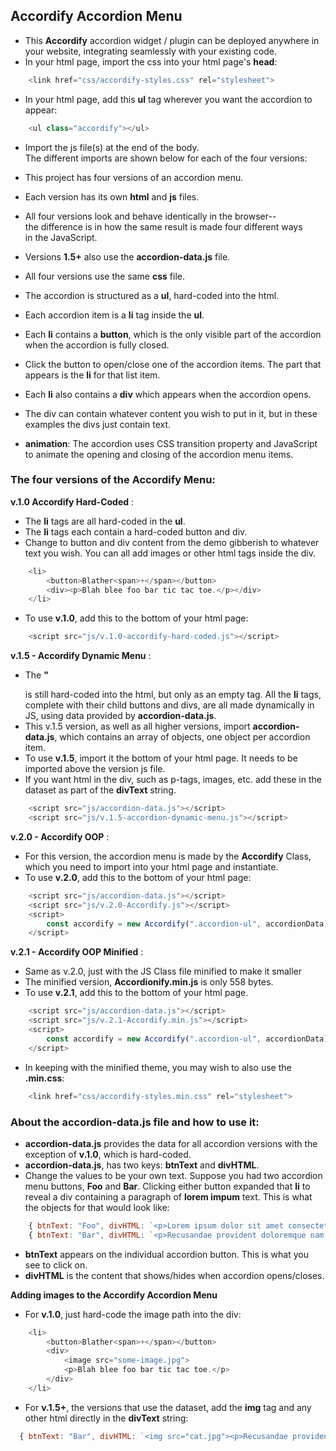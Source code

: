 ## Accordify Accordion Menu
- This **Accordify** accordion widget / plugin can be deployed anywhere in your website, integrating seamlessly with your existing code.
- In your html page, import the css into your html page's **head**:
```js
    <link href="css/accordify-styles.css" rel="stylesheet">
```

- In your html page, add this **ul** tag wherever you want the accordion to appear:
```js
    <ul class="accordify"></ul>
```
- Import the js file(s) at the end of the body.  
The different imports are shown below for each of the four versions:

- This project has four versions of an accordion menu.  
- Each version has its own **html** and **js** files. 
- All four versions look and behave identically in the browser--  
the difference is in how the same result is made four different ways  
in the JavaScript.
- Versions **1.5+** also use the **accordion-data.js** file.
- All four versions use the same **css** file.
- The accordion is structured as a **ul**, hard-coded into the html.
- Each accordion item is a **li** tag inside the **ul**.
- Each **li** contains a **button**, which is the only visible part of the accordion when the accordion is fully closed.
- Click the button to open/close one of the accordion items. The part that appears is the **li** for that list item.
- Each **li** also contains a **div** which appears when the accordion opens.
- The div can contain whatever content you wish to put in it, but in these examples the divs just contain text.
- **animation**: The accordion uses CSS transition property and JavaScript to animate the opening and closing of the accordion menu items.

### The four versions of the Accordify Menu:

**v.1.0 Accordify Hard-Coded** :  
- The **li** tags are all hard-coded in the **ul**.  
- The **li** tags each contain a hard-coded button and div.
- Change to button and div content from the demo gibberish to whatever text you wish. You can all add images or other html tags inside the div.
```js
    <li>
        <button>Blather<span>+</span></button>
        <div><p>Blah blee foo bar tic tac toe.</p></div>
    </li>
```
- To use **v.1.0**, add this to the bottom of your html page:

```js
    <script src="js/v.1.0-accordify-hard-coded.js"></script>
```

**v.1.5 - Accordify Dynamic Menu** :  
- The **"<ul class="accordify"></ul>** is still hard-coded into the html, but only as an empty tag. All the **li** tags, complete with their child buttons and divs, are all made dynamically in JS, using data provided by **accordion-data.js**.
- This v.1.5 version, as well as all higher versions, import **accordion-data.js**, which contains an array of objects, one object per accordion item.
- To use **v.1.5**, import it the bottom of your html page. It needs to be imported above the version js file.
- If you want html in the div, such as p-tags, images, etc. add these in the dataset as part of the **divText** string.
```js
    <script src="js/accordion-data.js"></script>
    <script src="js/v.1.5-accordion-dynamic-menu.js"></script>
```

**v.2.0 - Accordify OOP** :  
- For this version, the accordion menu is made by the **Accordify** Class, which you need to import into your html page and instantiate.
- To use **v.2.0**, add this to the bottom of your html page:

```js
    <script src="js/accordion-data.js"></script>
    <script src="js/v.2.0-Accordify.js"></script>
    <script>
        const accordify = new Accordify(".accordion-ul", accordionData);
    </script>
```

**v.2.1 - Accordify OOP Minified** : 
- Same as v.2.0, just with the JS Class file minified to make it smaller 
- The minified version, **Accordionify.min.js** is only 558 bytes.
- To use **v.2.1**, add this to the bottom of your html page.

```js
    <script src="js/accordion-data.js"></script>
    <script src="js/v.2.1-Accordify.min.js"></script>
    <script>
        const accordify = new Accordify(".accordion-ul", accordionData);
    </script>
```
- In keeping with the minified theme, you may wish to also use the **.min.css**:
```js
    <link href="css/accordify-styles.min.css" rel="stylesheet">
```

### About the **accordion-data.js** file and how to use it:  
- **accordion-data.js** provides the data for all accordion versions with the exception of **v.1.0**, which is hard-coded.
- **accordion-data.js**, has two keys: **btnText** and **divHTML**. 
- Change the values to be your own text. Suppose you had two accordion menu buttons, **Foo** and **Bar**. Clicking either button expanded that **li** to reveal a div containing a paragraph of **lorem impum** text. This is what the objects for that would look like:
```js
    { btnText: "Foo", divHTML: `<p>Lorem ipsum dolor sit amet consectetur adipisicing elit. Expedita dolores saepe nam natus, earum provident aperiam ipsum omnis excepturi sit? Totam modi debitis iusto nisi consequuntur necessitatibus maxime?<p>` },
    { btnText: "Bar", divHTML: `<p>Recusandae provident doloremque nam, deserunt eveniet quas commodi mollitia dolorem beatae quo ratione vitae, aspernatur corporis asperiores voluptatum et nemo veritatis possimus, repudiandae esse enim?</>` },
```
- **btnText** appears on the individual accordion button. This is what you see to click on.
- **divHTML** is the content that shows/hides when accordion opens/closes.

**Adding images to the Accordify Accordion Menu**
- For **v.1.0**, just hard-code the image path into the div:
```js
    <li>
        <button>Blather<span>+</span></button>
        <div>
            <image src="some-image.jpg">
            <p>Blah blee foo bar tic tac toe.</p>
        </div>
    </li>
```
- For **v.1.5+**, the versions that use the dataset, add the **img** tag and any other html directly in the **divText** string:

```js
  { btnText: "Bar", divHTML: `<img src="cat.jpg"><p>Recusandae provident doloremque nam, deserunt eveniet quas commodi mollitia dolorem</p>` }
```
